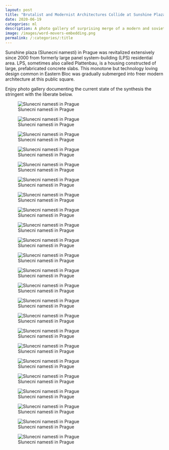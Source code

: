 ```yaml
---
layout: post
title: "Brutalist and Modernist Architectures Collide at Sunshine Plaza in Prague"
date: 2020-06-19
categories: ml
description: A photo gallery of surprising merge of a modern and soviet era design on a Prague's public square.
image: /images/word-movers-embedding.png
permalink: /:categories/:title
---
```


Sunshine plaza (Slunecni namesti) in Prague was revitalized extensively since 2000 from formerly large panel system-building (LPS) residential area.
LPS, sometimes also called Plattenbau, is a housing constructed of large, prefabricated concrete slabs.
This monotone but technology loving design common in Eastern Bloc was gradually submerged into freer modern architecture at this public square.

Enjoy photo gallery documenting the current state of the synthesis the stringent with the liberate below.

<figure class="figure">
    <img
        class="figure-img img-fluid rounded"
        src="/images/sunshine-plaza/IMG_20200820_083517.jpg"
        alt="Slunecni namesti in Prague"/>
    <figcaption class="figure-caption">Slunecni namesti in Prague</figcaption>
</figure>
<figure class="figure">
    <img
        class="figure-img img-fluid rounded"
        src="/images/sunshine-plaza/IMG_20200821_074509.jpg"
        alt="Slunecni namesti in Prague"/>
    <figcaption class="figure-caption">Slunecni namesti in Prague</figcaption>
</figure>
<figure class="figure">
    <img
        class="figure-img img-fluid rounded"
        src="/images/sunshine-plaza/IMG_20200821_074942.jpg"
        alt="Slunecni namesti in Prague"/>
    <figcaption class="figure-caption">Slunecni namesti in Prague</figcaption>
</figure>
<figure class="figure">
    <img
        class="figure-img img-fluid rounded"
        src="/images/sunshine-plaza/IMG_20200821_075156.jpg"
        alt="Slunecni namesti in Prague"/>
    <figcaption class="figure-caption">Slunecni namesti in Prague</figcaption>
</figure>
<figure class="figure">
    <img
        class="figure-img img-fluid rounded"
        src="/images/sunshine-plaza/IMG_20200821_075608.jpg"
        alt="Slunecni namesti in Prague"/>
    <figcaption class="figure-caption">Slunecni namesti in Prague</figcaption>
</figure>
<figure class="figure">
    <img
        class="figure-img img-fluid rounded"
        src="/images/sunshine-plaza/IMG_20200821_075753.jpg"
        alt="Slunecni namesti in Prague"/>
    <figcaption class="figure-caption">Slunecni namesti in Prague</figcaption>
</figure>
<figure class="figure">
    <img
        class="figure-img img-fluid rounded"
        src="/images/sunshine-plaza/IMG_20200821_080047.jpg"
        alt="Slunecni namesti in Prague"/>
    <figcaption class="figure-caption">Slunecni namesti in Prague</figcaption>
</figure>
<figure class="figure">
    <img
        class="figure-img img-fluid rounded"
        src="/images/sunshine-plaza/IMG_20200821_080116.jpg"
        alt="Slunecni namesti in Prague"/>
    <figcaption class="figure-caption">Slunecni namesti in Prague</figcaption>
</figure>
<figure class="figure">
    <img
        class="figure-img img-fluid rounded"
        src="/images/sunshine-plaza/IMG_20200821_080339.jpg"
        alt="Slunecni namesti in Prague"/>
    <figcaption class="figure-caption">Slunecni namesti in Prague</figcaption>
</figure>
<figure class="figure">
    <img
        class="figure-img img-fluid rounded"
        src="/images/sunshine-plaza/IMG_20200821_080603.jpg"
        alt="Slunecni namesti in Prague"/>
    <figcaption class="figure-caption">Slunecni namesti in Prague</figcaption>
</figure>
<figure class="figure">
    <img
        class="figure-img img-fluid rounded"
        src="/images/sunshine-plaza/IMG_20200821_080724.jpg"
        alt="Slunecni namesti in Prague"/>
    <figcaption class="figure-caption">Slunecni namesti in Prague</figcaption>
</figure>
<figure class="figure">
    <img
        class="figure-img img-fluid rounded"
        src="/images/sunshine-plaza/IMG_20200821_080842.jpg"
        alt="Slunecni namesti in Prague"/>
    <figcaption class="figure-caption">Slunecni namesti in Prague</figcaption>
</figure>
<figure class="figure">
    <img
        class="figure-img img-fluid rounded"
        src="/images/sunshine-plaza/IMG_20200821_081140.jpg"
        alt="Slunecni namesti in Prague"/>
    <figcaption class="figure-caption">Slunecni namesti in Prague</figcaption>
</figure>
<figure class="figure">
    <img
        class="figure-img img-fluid rounded"
        src="/images/sunshine-plaza/IMG_20200821_081409.jpg"
        alt="Slunecni namesti in Prague"/>
    <figcaption class="figure-caption">Slunecni namesti in Prague</figcaption>
</figure>
<figure class="figure">
    <img
        class="figure-img img-fluid rounded"
        src="/images/sunshine-plaza/IMG_20200821_081505.jpg"
        alt="Slunecni namesti in Prague"/>
    <figcaption class="figure-caption">Slunecni namesti in Prague</figcaption>
</figure>
<figure class="figure">
    <img
        class="figure-img img-fluid rounded"
        src="/images/sunshine-plaza/IMG_20200821_082241.jpg"
        alt="Slunecni namesti in Prague"/>
    <figcaption class="figure-caption">Slunecni namesti in Prague</figcaption>
</figure>
<figure class="figure">
    <img
        class="figure-img img-fluid rounded"
        src="/images/sunshine-plaza/IMG_20200821_082243.jpg"
        alt="Slunecni namesti in Prague"/>
    <figcaption class="figure-caption">Slunecni namesti in Prague</figcaption>
</figure>
<figure class="figure">
    <img
        class="figure-img img-fluid rounded"
        src="/images/sunshine-plaza/IMG_20200821_082532.jpg"
        alt="Slunecni namesti in Prague"/>
    <figcaption class="figure-caption">Slunecni namesti in Prague</figcaption>
</figure>
<figure class="figure">
    <img
        class="figure-img img-fluid rounded"
        src="/images/sunshine-plaza/IMG_20200821_083215.jpg"
        alt="Slunecni namesti in Prague"/>
    <figcaption class="figure-caption">Slunecni namesti in Prague</figcaption>
</figure>
<figure class="figure">
    <img
        class="figure-img img-fluid rounded"
        src="/images/sunshine-plaza/IMG_20200821_083337.jpg"
        alt="Slunecni namesti in Prague"/>
    <figcaption class="figure-caption">Slunecni namesti in Prague</figcaption>
</figure>
<figure class="figure">
    <img
        class="figure-img img-fluid rounded"
        src="/images/sunshine-plaza/IMG_20200821_083540.jpg"
        alt="Slunecni namesti in Prague"/>
    <figcaption class="figure-caption">Slunecni namesti in Prague</figcaption>
</figure>
<figure class="figure">
    <img
        class="figure-img img-fluid rounded"
        src="/images/sunshine-plaza/IMG_20200821_084136.jpg"
        alt="Slunecni namesti in Prague"/>
    <figcaption class="figure-caption">Slunecni namesti in Prague</figcaption>
</figure>
<figure class="figure">
    <img
        class="figure-img img-fluid rounded"
        src="/images/sunshine-plaza/IMG_20200821_084158.jpg"
        alt="Slunecni namesti in Prague"/>
    <figcaption class="figure-caption">Slunecni namesti in Prague</figcaption>
</figure>
  
